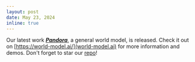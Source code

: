 ```yaml
---
layout: post
date: May 23, 2024
inline: true
---
```


Our latest work [***Pandora***](https://world-model.maitrix.org/assets/pandora.pdf), a general world model, is released. Check it out on [https://world-model.ai/](world-model.ai) for more information and demos. Don't forget to star our [repo](https://github.com/maitrix-org/Pandora)!
